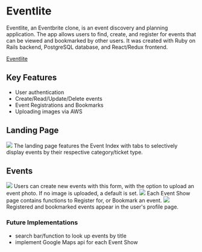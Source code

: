 # Eventlite



Eventlite, an Eventbrite clone, is an event discovery and planning application. The app allows users to find, create, and register for events that can be viewed and bookmarked by other users. It was created with Ruby on Rails backend, PostgreSQL database, and React/Redux frontend.

[Eventlite](https://eventlite-fsp.herokuapp.com)


## Key Features
- User authentication
- Create/Read/Update/Delete events
- Event Registrations and Bookmarks
- Uploading images via AWS

## Landing Page
<img src='https://eventlite-fsp-dev.s3-us-west-1.amazonaws.com/readme-landing.png' />
The landing page features the Event Index with tabs to selectively display events by their respective category/ticket type.

## Events

<img src='https://eventlite-fsp-dev.s3-us-west-1.amazonaws.com/reedme-eventform.png' />
Users can create new events with this form, with the option to upload an event photo. If no image is uploaded, a default is set.


<img src='https://eventlite-fsp-dev.s3-us-west-1.amazonaws.com/readme-eventshow.png' />
Each Event Show page contains functions to Register for, or Bookmark an event.


<img src='https://eventlite-fsp-dev.s3-us-west-1.amazonaws.com/readme-usershow.png' />
Registered and bookmarked events appear in the user's profile page.


### Future Implementations
- search bar/function to look up events by title
- implement Google Maps api for each Event Show
